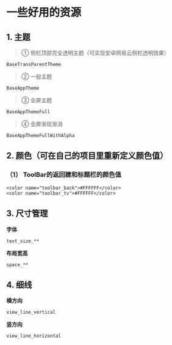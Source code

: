 # 一些好用的资源

## 1. 主题
>① 侧栏顶部完全透明主题（可实现安卓网易云侧栏透明效果）
>
    BaseTransParentTheme
>
>② 一般主题
>
    BaseAppTheme
>
>③ 全屏主题
>
    BaseAppThemeFull
>
>④ 全屏渐现渐消
>
    BaseAppThemeFullWithAlpha
>

## 2. 颜色（可在自己的项目里重新定义颜色值）

### （1） ToolBar的返回建和标题栏的颜色值
    <color name="toolbar_back">#FFFFFF</color>
    <color name="toolbar_tv">#FFFFFF</color>

## 3. 尺寸管理
**字体**

    text_size_**

**布局宽高**

    space_**

## 4. 细线
**横方向**

    view_line_vertical

**竖方向**

    view_line_horizontal